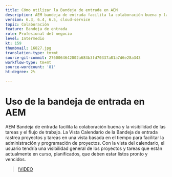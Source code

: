 ```yaml
---
title: Cómo utilizar la Bandeja de entrada en AEM
description: AEM bandeja de entrada facilita la colaboración buena y la visibilidad de las tareas y el flujo de trabajo.
version: 6.3, 6.4, 6.5, cloud-service
topic: Colaboración
feature: Bandeja de entrada
role: Profesional del negocio
level: Intermedio
kt: 159
thumbnail: 16827.jpg
translation-type: tm+mt
source-git-commit: 2760064642002a684b3fd70337a81a7d6e28a343
workflow-type: tm+mt
source-wordcount: '81'
ht-degree: 2%

---
```



# Uso de la bandeja de entrada en AEM

AEM Bandeja de entrada facilita la colaboración buena y la visibilidad de las tareas y el flujo de trabajo. La Vista Calendario de la Bandeja de entrada rastrea proyectos y tareas en una vista basada en el tiempo para facilitar la administración y programación de proyectos. Con la vista del calendario, el usuario tendría una visibilidad general de los proyectos y tareas que están actualmente en curso, planificados, que deben estar listos pronto y vencidos.

>[!VIDEO](https://video.tv.adobe.com/v/16827/?quality=12&learn=on)
